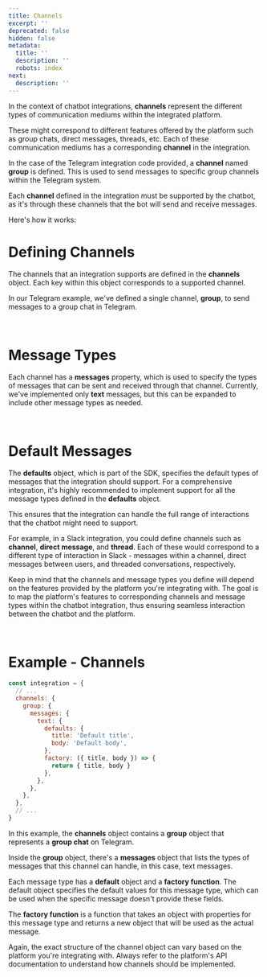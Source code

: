```yaml
---
title: Channels
excerpt: ''
deprecated: false
hidden: false
metadata:
  title: ''
  description: ''
  robots: index
next:
  description: ''
---
```

In the context of chatbot integrations, **channels** represent the different types of communication mediums within the integrated platform.

These might correspond to different features offered by the platform such as group chats, direct messages, threads, etc. Each of these communication mediums has a corresponding **channel** in the integration.

In the case of the Telegram integration code provided, a **channel** named **group** is defined. This is used to send messages to specific group channels within the Telegram system.

Each **channel** defined in the integration must be supported by the chatbot, as it's through these channels that the bot will send and receive messages.

Here's how it works:

# Defining Channels

The channels that an integration supports are defined in the **channels** object. Each key within this object corresponds to a supported channel.

In our Telegram example, we've defined a single channel, **group**, to send messages to a group chat in Telegram.

<br />

# Message Types

Each channel has a **messages** property, which is used to specify the types of messages that can be sent and received through that channel. Currently, we've implemented only **text** messages, but this can be expanded to include other message types as needed.

<br />

# Default Messages

The **defaults** object, which is part of the SDK, specifies the default types of messages that the integration should support. For a comprehensive integration, it's highly recommended to implement support for all the message types defined in the **defaults** object.

This ensures that the integration can handle the full range of interactions that the chatbot might need to support.

For example, in a Slack integration, you could define channels such as **channel**, **direct message**, and **thread**. Each of these would correspond to a different type of interaction in Slack - messages within a channel, direct messages between users, and threaded conversations, respectively.

Keep in mind that the channels and message types you define will depend on the features provided by the platform you're integrating with. The goal is to map the platform's features to corresponding channels and message types within the chatbot integration, thus ensuring seamless interaction between the chatbot and the platform.

<br />

# Example - Channels

```javascript
const integration = {
  // ...
  channels: {
    group: {
      messages: {
        text: {
          defaults: {
            title: 'Default title',
            body: 'Default body',
          },
          factory: ({ title, body }) => {
            return { title, body }
          },
        },
      },
    },
  },
  // ...
}
```

In this example, the **channels** object contains a **group** object that represents a **group chat** on Telegram.

Inside the **group** object, there's a **messages** object that lists the types of messages that this channel can handle, in this case, text messages.

Each message type has a **default** object and a **factory function**. The default object specifies the default values for this message type, which can be used when the specific message doesn't provide these fields.

The **factory function** is a function that takes an object with properties for this message type and returns a new object that will be used as the actual message.

Again, the exact structure of the channel object can vary based on the platform you're integrating with. Always refer to the platform's API documentation to understand how channels should be implemented.